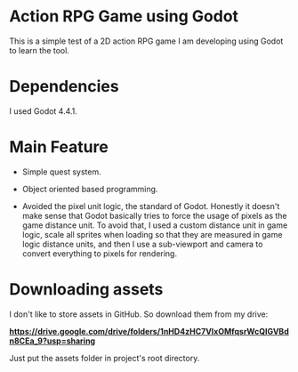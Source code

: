 # Action RPG Game using Godot

This is a simple test of a 2D action RPG game I am developing using Godot to learn the tool.

# Dependencies

I used Godot 4.4.1.

# Main Feature

- Simple quest system.

- Object oriented based programming.

- Avoided the pixel unit logic, the standard of Godot. Honestly it doesn't make sense that Godot basically tries to force the usage of pixels as the game distance unit. To avoid that, I used a custom distance unit in game logic, scale all sprites when loading so that they are measured in game logic distance units, and then I use a sub-viewport and camera to convert everything to pixels for rendering.

# Downloading assets

I don't like to store assets in GitHub.
So download them from my drive:

**https://drive.google.com/drive/folders/1nHD4zHC7VIxOMfqsrWcQIGVBdn8CEa_9?usp=sharing**

Just put the assets folder in project's root directory.
